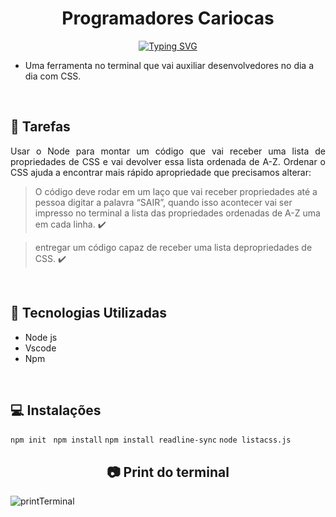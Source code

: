  <h1 align="center"> Programadores Cariocas </h1>
 <p align="center"
 <img src="http://img.shields.io/static/v1?label=STATUS&message=EM%20DESENVOLVIMENTO&color=RED&style=for-the-badge"/>
 </p>
 
<p align="center">
  <a href="https://git.io/typing-svg"><img src="https://readme-typing-svg.demolab.com?font=Lobster&size=31&pause=1000&color=02C39A&multiline=true&width=435&lines=Projeto_Invidual_Resilia_CSS_Tool" alt="Typing SVG" /></a>
</p> 

- Uma ferramenta no terminal que vai auxiliar desenvolvedores no dia a dia com CSS.
<br>

## :memo: Tarefas
<p align="justify">Usar o Node para montar um código que vai receber uma lista de propriedades de CSS e vai devolver essa lista ordenada de A-Z. Ordenar o CSS ajuda a encontrar mais rápido apropriedade que precisamos alterar:</p>

> O código deve rodar em um laço que vai receber propriedades até a pessoa digitar a palavra “SAIR”, quando isso acontecer vai ser impresso no terminal a lista das propriedades ordenadas de A-Z uma em cada linha. :heavy_check_mark:

> entregar um código capaz de receber uma lista depropriedades de CSS. :heavy_check_mark:
<br>

## :wrench: Tecnologias Utilizadas
 - Node js
 - Vscode
 - Npm
 <br>
  
## :computer: Instalações
`npm init ` `npm install` `npm install readline-sync` `node listacss.js`
<br>

## <h2 align="center"> :camera: Print do terminal</h2>
![printTerminal](https://user-images.githubusercontent.com/115156601/226239399-bccf5297-8a60-4161-98e5-3652db758186.png)
